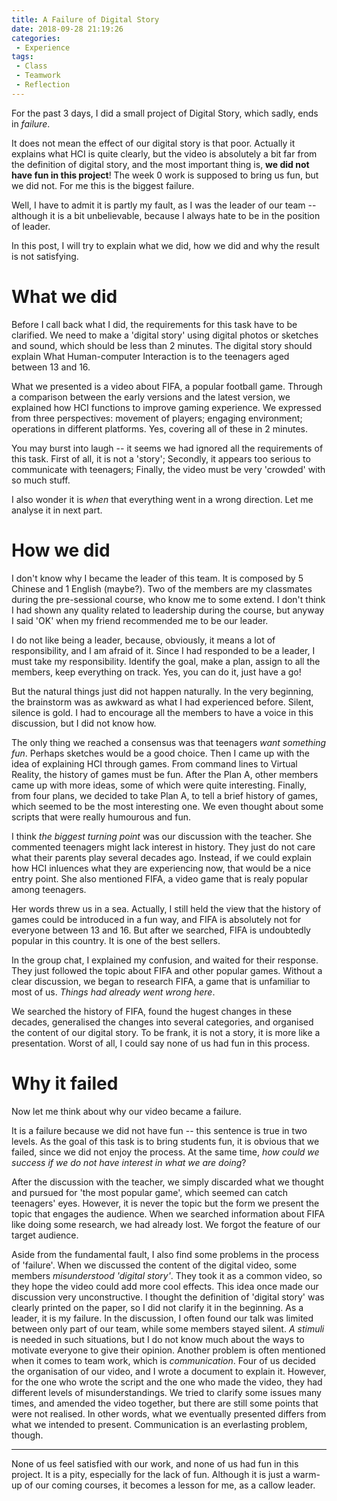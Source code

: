 ```yaml
---
title: A Failure of Digital Story
date: 2018-09-28 21:19:26
categories:
 - Experience
tags:
 - Class
 - Teamwork
 - Reflection
---
```

For the past 3 days, I did a small project of Digital Story, which sadly, ends in *failure*.

It does not mean the effect of our digital story is that poor. Actually it explains what HCI is quite clearly, but the video is absolutely a bit far from the definition of digital story, and the most important thing is, **we did not have fun in this project**! The week 0 work is supposed to bring us fun, but we did not. For me this is the biggest failure.

Well, I have to admit it is partly my fault, as I was the leader of our team -- although it is a bit unbelievable, because I always hate to be in the position of leader.

In this post, I will try to explain what we did, how we did and why the result is not satisfying.

# What we did
Before I call back what I did, the requirements for this task have to be clarified. We need to make a 'digital story' using digital photos or sketches and sound, which should be less than 2 minutes. The digital story should explain What Human-computer Interaction is to the teenagers aged between 13 and 16. 

What we presented is a video about FIFA, a popular football game. Through a comparison between the early versions and the latest version, we explained how HCI functions to improve gaming experience. We expressed from three perspectives: movement of players; engaging environment; operations in different platforms. Yes, covering all of these in 2 minutes.

You may burst into laugh -- it seems we had ignored all the requirements of this task. First of all, it is not a 'story'; Secondly, it appears too serious to communicate with teenagers; Finally, the video must be very 'crowded' with so much stuff.

I also wonder it is *when* that everything went in a wrong direction. Let me analyse it in next part.
# How we did
I don't know why I became the leader of this team. It is composed by 5 Chinese and 1 English (maybe?). Two of the members are my classmates during the pre-sessional course, who know me to some extend. I don't think I had shown any quality related to leadership during the course, but anyway I said 'OK' when my friend recommended me to be our leader. 

I do not like being a leader, because, obviously, it means a lot of responsibility, and I am afraid of it. Since I had responded to be a leader, I must take my responsibility. Identify the goal, make a plan, assign to all the members, keep everything on track. Yes, you can do it, just have a go!

But the natural things just did not happen naturally. In the very beginning, the brainstorm was as awkward as what I had experienced before. Silent, silence is gold. I had to encourage all the members to have a voice in this discussion, but I did not know how. 

The only thing we reached a consensus was that teenagers *want something fun*. Perhaps sketches would be a good choice. Then I came up with the idea of explaining HCI through games. From command lines to Virtual Reality, the history of games must be fun. After the Plan A, other members came up with more ideas, some of which were quite interesting. Finally, from four plans, we decided to take Plan A, to tell a brief history of games, which seemed to be the most interesting one. We even thought about some scripts that were really humourous and fun.

I think *the biggest turning point* was our discussion with the teacher. She commented teenagers might lack interest in history. They just do not care what their parents play several decades ago. Instead, if we could explain how HCI inluences what they are experiencing now, that would be a nice entry point. She also mentioned FIFA, a video game that is realy popular among teenagers.

Her words threw us in a sea. Actually, I still held the view that the history of games could be introduced in a fun way, and FIFA is absolutely not for everyone between 13 and 16. But after we searched, FIFA is undoubtedly popular in this country. It is one of the best sellers. 

In the group chat, I explained my confusion, and waited for their response. They just followed the topic about FIFA and other popular games. Without a clear discussion, we began to research FIFA, a game that is unfamiliar to most of us. *Things had already went wrong here*.

We searched the history of FIFA, found the hugest changes in these decades, generalised the changes into several categories, and organised the content of our digital story. To be frank, it is not a story, it is more like a presentation. Worst of all, I could say none of us had fun in this process.

# Why it failed
Now let me think about why our video became a failure.

It is a failure because we did not have fun -- this sentence is true in two levels. As the goal of this task is to bring students fun, it is obvious that we failed, since we did not enjoy the process. At the same time, *how could we success if we do not have interest in what we are doing*?

After the discussion with the teacher, we simply discarded what we thought and pursued for 'the most popular game', which seemed can catch teenagers' eyes. However, it is never the topic but the form we present the topic that engages the audience. When we searched information about FIFA like doing some research, we had already lost. We forgot the feature of our target audience.

Aside from the fundamental fault, I also find some problems in the process of 'failure'. When we discussed the content of the digital video, some members *misunderstood 'digital story'*. They took it as a common video, so they hope the video could add more cool effects. This idea once made our discussion very unconstructive. I thought the definition of 'digital story' was clearly printed on the paper, so I did not clarify it in the beginning. As a leader, it is my failure. In the discussion, I often found our talk was limited between only part of our team, while some members stayed silent. *A stimuli* is needed in such situations, but I do not know much about the ways to motivate everyone to give their opinion. Another problem is often mentioned when it comes to team work, which is *communication*. Four of us decided the organisation of our video, and I wrote a document to explain it. However, for the one who wrote the script and the one who made the video, they had different levels of misunderstandings. We tried to clarify some issues many times, and amended the video together, but there are still some points that were not realised. In other words, what we eventually presented differs from what we intended to present. Communication is an everlasting problem, though.

---

None of us feel satisfied with our work, and none of us had fun in this project. It is a pity, especially for the lack of fun. Although it is just a warm-up of our coming courses, it becomes a lesson for me, as a callow leader.